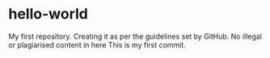 # hello-world
My first repository. Creating it as per the guidelines set by GitHub. No illegal or plagiarised content in here
This is my first commit.
